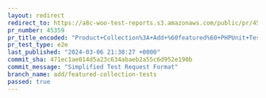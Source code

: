 ```yaml
---
layout: redirect
redirect_to: https://a8c-woo-test-reports.s3.amazonaws.com/public/pr/45359/e2e/index.html
pr_number: 45359
pr_title_encoded: "Product+Collection%3A+Add+%60featured%60+PHPUnit+Tests"
pr_test_type: e2e
last_published: "2024-03-06 21:38:27 +0000"
commit_sha: 471ec1ae014d5a23c634abaeb2a55c6d952e190b
commit_message: "Simplified Test Request Format"
branch_name: add/featured-collection-tests
passed: true
---
```

